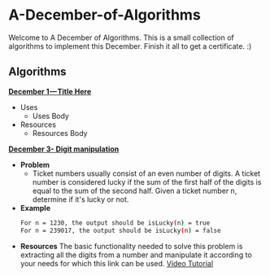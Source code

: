 # A-December-of-Algorithms
Welcome to A December of Algorithms. This is a small collection of algorithms to implement this December. Finish it all to get a certificate. :)

## Algorithms
[**December 1 — Title Here**](https://github.com/https://github.com/SVCE-ACM/A-December-of-Algorithms/December-1)
- Uses
  - Uses Body
- Resources
  - Resources Body

[**December 3- Digit manipulation**]((https://github.com/https://github.com/SVCE-ACM/A-December-of-Algorithms/December-3))
- **Problem**
  - Ticket numbers usually consist of an even number of digits. A ticket number is considered lucky if the sum of the first half of the digits is equal to the sum of the second half.  Given a ticket number n, determine if it's lucky or not.
- **Example**
  ```bash
  For n = 1230, the output should be isLucky(n) = true
  For n = 239017, the output should be isLucky(n) = false
  ```
- **Resources**
  The basic functionality needed to solve this problem is extracting all the digits from a number and manipulate it according to your needs for which this link can be used.
  [Video Tutorial](https://www.youtube.com/watch?v=rporZ07Tc4M)
